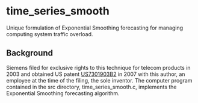 # time_series_smooth
Unique formulation of Exponential Smoothing forecasting for managing computing system traffic overload.
## Background
Siemens filed for exclusive rights to this technique for telecom products in 2003 and obtained US patent [US7301903B2](https://pdfpiw.uspto.gov/.piw?PageNum=0&docid=07301903&IDKey=919E975B320C&HomeUrl=http%3A%2F%2Fpatft.uspto.gov%2Fnetacgi%2FnphParser%3FSect1%3DPTO1%2526Sect2%3DHITOFF%2526d%3DPALL%2526p%3D1%2526u%3D%25252Fnetahtml%25252FPTO%25252Fsrchnum.htm%2526r%3D1%2526f%3DG%2526l%3D50%2526s1%3D7301903.PN.%2526OS%3DPN%2F7301903%2526RS%3DPN%2F7301903) in 2007 with this author, an employee at the time of the filing, the sole inventor. The computer program contained in the src directory, time_series_smooth.c, implements the Exponential Smoothing forecasting algorithm.
